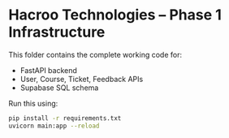 # Hacroo Technologies – Phase 1 Infrastructure

This folder contains the complete working code for:

- FastAPI backend
- User, Course, Ticket, Feedback APIs
- Supabase SQL schema

Run this using:
```bash
pip install -r requirements.txt
uvicorn main:app --reload
```
